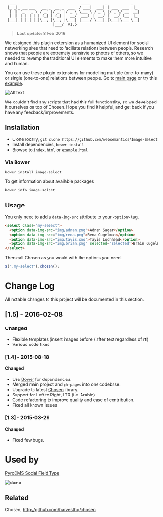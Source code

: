 ```
  ___                              ____       _           _   
 |_ _|_ __ ___   __ _  __ _  ___  / ___|  ___| | ___  ___| |_ 
  | || '_ ` _ \ / _` |/ _` |/ _ \ \___ \ / _ \ |/ _ \/ __| __|
  | || | | | | | (_| | (_| |  __/  ___) |  __/ |  __/ (__| |_ 
 |___|_| |_| |_|\__,_|\__, |\___| |____/ \___|_|\___|\___|\__|
                      |___/  v1.5
```
> Last update: 8 Feb 2016

We designed this plugin extension as a humanized UI element for social networking sites that need to faciliate relations between people. Research shows that people are extremely sensitvie to photos of others, so we needed to revamp the traditional UI elements to make them more intuitive and human.

You can use these plugin extensions for modelling multiple (one-to-many) or single (one-to-one) relations between people. Go to [main page](http://websemantics.github.io/Image-Select/) or try this [example](http://websemantics.github.io/Image-Select/example.html).

![Alt text](http://websemantics.github.io/Image-Select/img/screen-shot.png "Image Select")

We couldn't find any scripts that had this full functionality, so we developed it ourselves on top of Chosen. Hope you find it helpful, and get back if you have any feedback/improvements.

## Installation

- Clone locally, `git clone https://github.com/websemantics/Image-Select`
- Install dependencies, `bower install`
- Browse to `index.html` or `example.html`

### Via Bower 

`bower install image-select`

To get information about available packages

`bower info image-select`

## Usage

You only need to add a `data-img-src` attribute to your `<option>` tag.
```HTML
<select class="my-select">
  <option data-img-src="img/adnan.png">Adnan Sagar</option> 
  <option data-img-src="img/rena.png">Rena Cugelman</option> 
  <option data-img-src="img/tavis.png">Tavis Lochhead</option> 
  <option data-img-src="img/brian.png" selected="selected">Brain Cugelman</option> 
</select>
```
Then call Chosen as you would with the options you need.
```JAVASCRIPT
$(".my-select").chosen();
```


# Change Log
All notable changes to this project will be documented in this section.

## [1.5] - 2016-02-08
### Changed
- Flexible templates (insert images before / after text regardless of rtl)
- Various code fixes

### [1.4] - 2015-08-18
#### Changed
- Use [Bower](http://bower.io/) for dependancies.
- Merged main project and `gh-pages` into one codebase.
- Upgrade to latest [Chosen](http://github.com/harvesthq/chosen) library.
- Support for Left to Right, LTR (i.e. Arabic).
- Code refactoring to improve quality and ease of contribution.
- Fixed all known issues

### [1.3] - 2015-03-29
#### Changed
- Fixed few bugs.

# Used by

[PyroCMS Social Field Type](https://github.com/websemantics/social-field_type)

![demo](https://raw.githubusercontent.com/websemantics/Image-Select/master/img/social_field_type.gif)

## Related
Chosen, http://github.com/harvesthq/chosen
